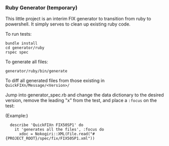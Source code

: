 ### Ruby Generator (temporary)

This little project is an interim FIX generator to transition from ruby to powershell. It simply serves to clean up existing ruby code.

To run tests:

```
bundle install
cd generator/ruby
rspec spec
```

To generate all files:

```
generator/ruby/bin/generate
```

To diff all generated files from those existing in `QuickFIXn/Message/<Version>/`

Jump into generator_spec.rb and change the data dictionary to the desired version, remove the leading "x" from the test, and place a `:focus` on the test:

(Example:)
```
  describe 'QuickFIXn FIX50SP1' do
    it 'generates all the files', :focus do
      xdoc = Nokogiri::XML(File.read("#{PROJECT_ROOT}/spec/fix/FIX50SP1.xml"))
```
